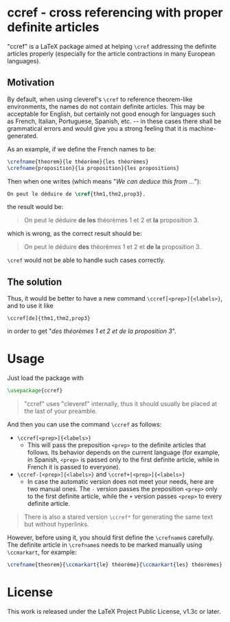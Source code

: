 <!-- Copyright (C) 2021 by Jinwen XU -->

# ccref - cross referencing with proper definite articles

"ccref" is a LaTeX package aimed at helping `\cref` addressing the definite articles properly (especially for the article contractions in many European languages).

## Motivation

By default, when using cleveref's `\cref` to reference theorem-like environments, the names do not contain definite articles. This may be acceptable for English, but certainly not good enough for languages such as French, Italian, Portuguese, Spanish, etc. -- in these cases there shall be grammatical errors and would give you a strong feeling that it is machine-generated.

As an example, if we define the French names to be:
```latex
\crefname{theorem}{le théorème}{les théorèmes}
\crefname{proposition}{la proposition}{les propositions}
```
Then when one writes (which means "*We can deduce this from ...*"):
```latex
On peut le déduire de \cref{thm1,thm2,prop3}.
```
the result would be:
> On peut le déduire **de les** théorèmes 1 et 2 et **la** proposition 3.

which is wrong, as the correct result should be:
> On peut le déduire **des** théorèmes 1 et 2 et **de la** proposition 3.

`\cref` would not be able to handle such cases correctly.

## The solution

Thus, it would be better to have a new command `\ccref[<prep>]{<labels>}`, and to use it like
```
\ccref[de]{thm1,thm2,prop3}
```
in order to get "*des théorèmes 1 et 2 et de la proposition 3*".

# Usage

Just load the package with
```latex
\usepackage{ccref}
```
> "ccref" uses "cleveref" internally, thus it should usually be placed at the last of your preamble.

And then you can use the command `\ccref` as follows:
- `\ccref[<prep>]{<labels>}`
   - This will pass the preposition `<prep>` to the definite articles that follows. Its behavior depends on the current language (for example, in Spanish, `<prep>` is passed only to the first definite article, while in French it is passed to everyone).
- `\ccref-[<prep>]{<labels>}` and `\ccref+[<prep>]{<labels>}`
   - In case the automatic version does not meet your needs, here are two manual ones. The `-` version passes the preposition `<prep>` only to the first definite article, while the `+` version passes `<prep>` to every definite article.

> There is also a stared version `\ccref*` for generating the same text but without hyperlinks.

However, before using it, you should first define the `\crefname`s carefully. The definite article in `\crefname`s needs to be marked manually using `\ccmarkart`, for example:
```latex
\crefname{theorem}{\ccmarkart{le} théorème}{\ccmarkart{les} théorèmes}
```


# License

This work is released under the LaTeX Project Public License, v1.3c or later.
